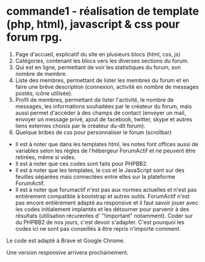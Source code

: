 # commande1 - réalisation de template (php, html), javascript & css pour forum rpg.

1. Page d'accueil, explicatif du site en plusieurs blocs (html, css, js)
2. Catégories, contenant les blocs vers les diverses sections du forum.
3. Qui est en ligne, permettant de voir les statistiques du forum, son nombre de membre.
4. Liste des membres, permettant de lister les membres du forum et en faire une brève description (connexion, activité en nombre de messages postés, icône utilisée).
5. Profil de membres, permettant de lister l'activité, le nombre de messages, les informations souhaitées par le créateur du forum, mais aussi permet d'accéder à des champs de contact (envoyer un mail, envoyer un message privé, ajout de facebook, twitter, skype et autres liens externes choisis par le créateur du-dit forum).
6. Quelque bribes de css pour personnaliser le forum (scrollbar)

- Il est à noter que dans les templates html, les notes font offices aussi de variables selon les règles de l'hébergeur ForumActif et ne peuvent être retirées, même si vides. 
- Il est à noter que ces codes sont faits pour PHPBB2.
- Il est à noter que les templates, le css et le JavaScript sont sur des feuilles séparées mais connectées entre elles sur la plateforme ForumActif.
- Il est à noter que forumactif n'est pas aux normes actuelles et n'est pas entièrement compatible à bootstrap et autres outils. ForumActif n'est pas encore entièrement adapté au responsive et il faut savoir jouer avec les codes initialement implantés et les détourner pour parvenir à des résultats (utilisation récurentes d' "!important" notamment). Coder sur du PHPBB2 de nos jours, c'est devoir s'adapter. C'est pourquoi les codes ici ne sont pas conseillés à être repris n'importe comment.

Le code est adapté à Brave et Google Chrome.

Une version responsive arrivera prochainement.

